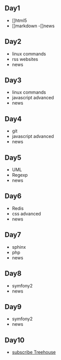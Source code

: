 Day1
----
- []html5
- []markdown
-[]news

Day2
----
* linux commands
* rss websites
* news

Day3
----
* linux commands
* javascript advanced
* news

Day4
----
* git
* javascript advanced
* news

Day5
----
* UML
* Regexp
* news

Day6
----
* Redis
* css advanced
* news

Day7
----
* sphinx
* php
* news

Day8
----
* symfony2
* news

Day9
----
* symfony2
* news

Day10
-----
* [subscribe Treehouse](https://teamtreehouse.com/subscribe/plans?trial=yes&ref_evt=nav-pricing)

